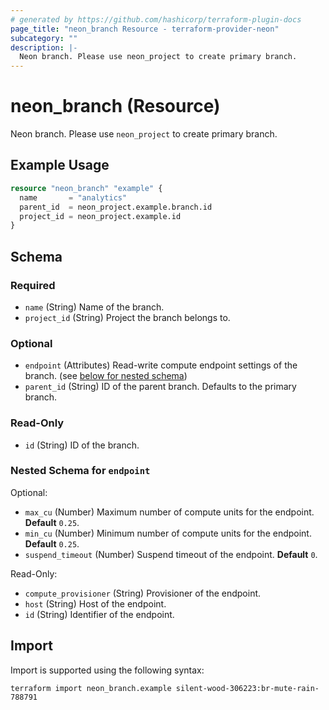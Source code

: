 ```yaml
---
# generated by https://github.com/hashicorp/terraform-plugin-docs
page_title: "neon_branch Resource - terraform-provider-neon"
subcategory: ""
description: |-
  Neon branch. Please use neon_project to create primary branch.
---
```


# neon_branch (Resource)

Neon branch. Please use `neon_project` to create primary branch.

## Example Usage

```terraform
resource "neon_branch" "example" {
  name       = "analytics"
  parent_id  = neon_project.example.branch.id
  project_id = neon_project.example.id
}
```

<!-- schema generated by tfplugindocs -->
## Schema

### Required

- `name` (String) Name of the branch.
- `project_id` (String) Project the branch belongs to.

### Optional

- `endpoint` (Attributes) Read-write compute endpoint settings of the branch. (see [below for nested schema](#nestedatt--endpoint))
- `parent_id` (String) ID of the parent branch. Defaults to the primary branch.

### Read-Only

- `id` (String) ID of the branch.

<a id="nestedatt--endpoint"></a>
### Nested Schema for `endpoint`

Optional:

- `max_cu` (Number) Maximum number of compute units for the endpoint. **Default** `0.25`.
- `min_cu` (Number) Minimum number of compute units for the endpoint. **Default** `0.25`.
- `suspend_timeout` (Number) Suspend timeout of the endpoint. **Default** `0`.

Read-Only:

- `compute_provisioner` (String) Provisioner of the endpoint.
- `host` (String) Host of the endpoint.
- `id` (String) Identifier of the endpoint.

## Import

Import is supported using the following syntax:

```shell
terraform import neon_branch.example silent-wood-306223:br-mute-rain-788791
```
